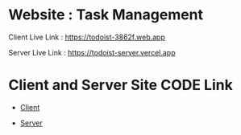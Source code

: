 # Website : Task Management

Client Live Link : https://todoist-3862f.web.app

Server Live Link : https://todoist-server.vercel.app

# Client and Server Site CODE Link

- [Client](https://github.com/Ateka-Oishi/Job-Task-Client) 

- [Server](https://github.com/Ateka-Oishi/Job-Task-Server)

